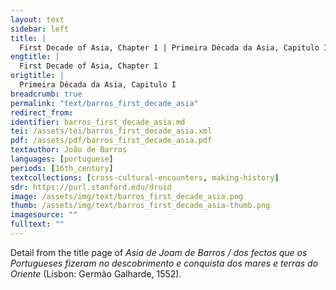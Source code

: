 ```yaml
---
layout: text
sidebar: left
title: |
  First Decade of Asia, Chapter 1 | Primeira Década da Asia, Capitulo I
engtitle: |
  First Decade of Asia, Chapter 1
origtitle: |
  Primeira Década da Asia, Capitulo I
breadcrumb: true
permalink: "text/barros_first_decade_asia"
redirect_from: 
identifier: barros_first_decade_asia.md
tei: /assets/tei/barros_first_decade_asia.xml
pdf: /assets/pdf/barros_first_decade_asia.pdf
textauthor: João de Barros
languages: [portuguese]
periods: [16th_century]
textcollections: [cross-cultural-encounters, making-history]
sdr: https://purl.stanford.edu/druid 
image: /assets/img/text/barros_first_decade_asia.png
thumb: /assets/img/text/barros_first_decade_asia-thumb.png
imagesource: ""
fulltext: ""
---
```

 Detail from the title page of _Asia de Joam de Barros / dos fectos que os Portugueses fizeram no descobrimento e conquista dos mares e terras do Oriente_ (Lisbon: Germão Galharde, 1552).
 
